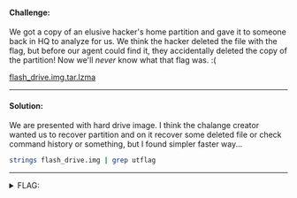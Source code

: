 #### Challenge:

We got a copy of an elusive hacker's home partition and gave it to someone back in HQ to analyze for us. We think the hacker deleted the file with the flag, but before our agent could find it, they accidentally deleted the copy of the partition! Now we'll *never* know what that flag was. :(

[flash_drive.img.tar.lzma](./flash_drive.img.tar.lzma ":ignore")

---

#### Solution:

We are presented with hard drive image. I think the chalange creator wanted us to recover partition and on it recover some deleted file or check command history or something, but I found simpler faster way...

```bash
strings flash_drive.img | grep utflag
```

---

<details><summary>FLAG:</summary>

```text
utflag{d@t@_never_dis@ppe@rs}
```

</details>
<br/>
